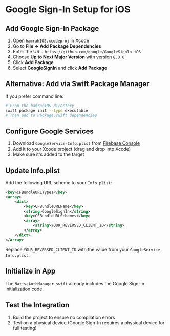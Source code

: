 # Google Sign-In Setup for iOS

## Add Google Sign-In Package

1. Open `hamrahIOS.xcodeproj` in Xcode
2. Go to **File → Add Package Dependencies**
3. Enter the URL: `https://github.com/google/GoogleSignIn-iOS`
4. Choose **Up to Next Major Version** with version `8.0.0`
5. Click **Add Package**
6. Select **GoogleSignIn** and click **Add Package**

## Alternative: Add via Swift Package Manager

If you prefer command line:

```bash
# From the hamrahIOS directory
swift package init --type executable
# Then add to Package.swift dependencies
```

## Configure Google Services

1. Download `GoogleService-Info.plist` from [Firebase Console](https://console.firebase.google.com)
2. Add it to your Xcode project (drag and drop into Xcode)
3. Make sure it's added to the target

## Update Info.plist

Add the following URL scheme to your `Info.plist`:

```xml
<key>CFBundleURLTypes</key>
<array>
    <dict>
        <key>CFBundleURLName</key>
        <string>GoogleSignIn</string>
        <key>CFBundleURLSchemes</key>
        <array>
            <string>YOUR_REVERSED_CLIENT_ID</string>
        </array>
    </dict>
</array>
```

Replace `YOUR_REVERSED_CLIENT_ID` with the value from your `GoogleService-Info.plist`.

## Initialize in App

The `NativeAuthManager.swift` already includes the Google Sign-In initialization code.

## Test the Integration

1. Build the project to ensure no compilation errors
2. Test on a physical device (Google Sign-In requires a physical device for full testing)